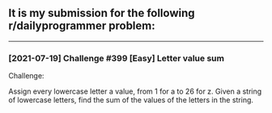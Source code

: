 ## It is my submission for the following r/dailyprogrammer problem:

---

### [2021-07-19] Challenge #399 [Easy] Letter value sum

Challenge:

Assign every lowercase letter a value, from 1 for a to 26 for z. Given a string of lowercase letters, find the sum of the values of the letters in the string.
